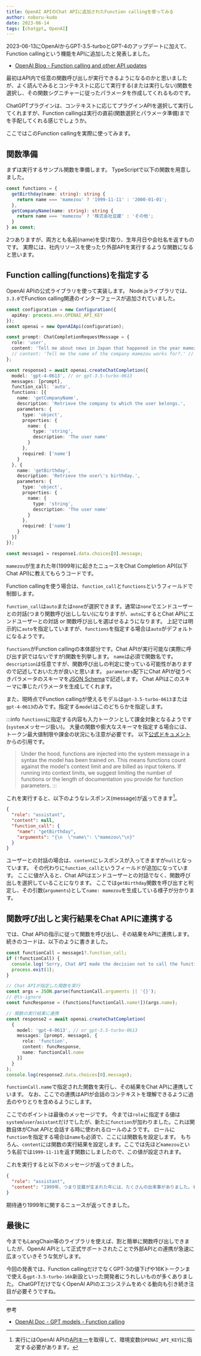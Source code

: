 ```yaml
---
title: OpenAI APIのChat APIに追加されたFunction callingを使ってみる
author: noboru-kudo
date: 2023-06-14
tags: [chatgpt, OpenAI]
---
```


2023-06-13にOpenAIからGPT-3.5-turboとGPT-4のアップデートに加えて、Function callingという機能をAPIに追加したと発表しました。

- [OpenAI Blog - Function calling and other API updates](https://openai.com/blog/function-calling-and-other-api-updates)

最初はAPI内で任意の関数呼び出しが実行できるようになるのかと思いましたが、よく読んでみるとコンテキストに応じて実行する(または実行しない)関数を選択し、その関数シグニチャーに従ったパラメータを作成してくれるものです。

ChatGPTプラグインは、コンテキストに応じてプラグインAPIを選択して実行してくれますが、Function callingは実行の直前(関数選択とパラメータ準備)までを手配してくれる感じでしょうか。

ここではこのFunction callingを実際に使ってみます。

## 関数準備

まずは実行するサンプル関数を準備します。
TypeScriptで以下の関数を用意しました。

```typescript
const functions = {
  getBirthday(name: string): string {
    return name === 'mamezou' ? '1999-11-11' : '2000-01-01';
  },
  getCompanyName(name: string): string {
    return name === 'mamezou' ? '株式会社豆蔵' : 'その他';
  }
} as const;
```

2つありますが、両方とも名前(name)を受け取り、生年月日や会社名を返すものです。
実際には、社内リソースを使ったり外部APIを実行するような関数になると思います。

## Function calling(functions)を指定する

OpenAI APIの公式ライブラリを使って実装します。
Node.jsライブラリでは、`3.3.0`でFunction calling関連のインターフェースが追加されていました。

```typescript
const configuration = new Configuration({
  apiKey: process.env.OPENAI_API_KEY
});
const openai = new OpenAIApi(configuration);

const prompt: ChatCompletionRequestMessage = {
  role: 'user',
  content: 'Tell me about news in Japan that happened in the year mamezou was born.Your output, except for function calling, should be in japanese.'
  // content: 'Tell me the name of the company mamezou works for?.' // getCompanyNameを実行する場合
};

const response1 = await openai.createChatCompletion({
  model: 'gpt-4-0613', // or gpt-3.5-turbo-0613
  messages: [prompt],
  function_call: 'auto',
  functions: [{
    name: 'getCompanyName',
    description: 'Retrieve the company to which the user belongs.',
    parameters: {
      type: 'object',
      properties: {
        name: {
          type: 'string',
          description: 'The user name'
        }
      },
      required: ['name']
    }
  }, {
    name: 'getBirthday',
    description: 'Retrieve the user\'s birthday.',
    parameters: {
      type: 'object',
      properties: {
        name: {
          type: 'string',
          description: 'The user name'
        }
      },
      required: ['name']
    }
  }]
});

const message1 = response1.data.choices[0].message;
```

`mamezou`が生まれた年(1999年)に起きたニュースをChat Completion API(以下 Chat API)に教えてもらうコードです。

Function callingを使う場合は、`function_call`と`functions`というフィールドで制御します。

`function_call`は`auto`または`none`が選択できます。通常は`none`でエンドユーザーとの対話(つまり関数呼び出ししない)になりますが、`auto`にするとChat APIにエンドユーザーとの対話 or 関数呼び出しを選ばせるようになります。
上記では明示的に`auto`を指定していますが、`functions`を指定する場合は`auto`がデフォルトになるようです。

`functions`がFunction callingの本体部分です。Chat APIが実行可能な(実際に呼び出す訳ではないですが)関数を列挙します。
`name`は必須で関数名です。`description`は任意ですが、関数呼び出しの判定に使っている可能性がありますので記述しておいた方が良いと思います。
`parameters`配下にChat APIが従うべきパラメータのスキーマを[JSON Schema](https://json-schema.org/)で記述します。
Chat APIはこのスキーマに準じたパラメータを生成してくれます。

また、現時点でFunction callingが使えるモデルは`gpt-3.5-turbo-0613`または`gpt-4-0613`のみです。指定する`model`はこのどちらかを指定します。

:::info
`functions`に指定する内容も入力トークンとして課金対象となるようです(`system`メッセージ扱い)。
大量の関数や膨大なスキーマを指定する場合には、トークン最大値制限や課金の状況にも注意が必要です。
以下[公式ドキュメント](https://platform.openai.com/docs/guides/gpt/function-calling)からの引用です。

> Under the hood, functions are injected into the system message in a syntax the model has been trained on. This means functions count against the model's context limit and are billed as input tokens. If running into context limits, we suggest limiting the number of functions or the length of documentation you provide for function parameters.
:::

これを実行すると、以下のようなレスポンス(message)が返ってきます[^1]。

[^1]: 実行にはOpenAI APIの[APIキー](https://platform.openai.com/account/api-keys)を取得して、環境変数(`OPENAI_API_KEY`)に指定する必要があります。

```json
{
  "role": "assistant",
  "content": null,
  "function_call": {
    "name": "getBirthday",
    "arguments": "{\n  \"name\": \"mamezou\"\n}"
  }
}
```

ユーザーとの対話の場合は、`content`にレスポンスが入ってきますが`null`となっています。
その代わりに`function_call`というフィールドが追加になっています。
ここに値が入ると、Chat APIはエンドユーザーとの対話でなく、関数呼び出しを選択していることになります。
ここでは`getBirthday`関数を呼び出すと判定し、その引数(`arguments`)として`name: mamezou`を生成している様子が分かります。

## 関数呼び出しと実行結果をChat APIに連携する

では、Chat APIの指示に従って関数を呼び出し、その結果をAPIに連携します。
続きのコードは、以下のように書きました。

```typescript
const functionCall = message1?.function_call;
if (!functionCall) {
  console.log('Sorry, Chat API made the decision not to call the function...');
  process.exit(1);
}

// Chat APIが指定した関数を実行
const args = JSON.parse(functionCall.arguments || '{}');
// @ts-ignore
const funcResponse = (functions[functionCall.name!])(args.name);

// 関数の実行結果に連携
const response2 = await openai.createChatCompletion(
  {
    model: 'gpt-4-0613', // or gpt-3.5-turbo-0613
    messages: [prompt, message1, {
      role: 'function',
      content: funcResponse,
      name: functionCall.name
    }]
  }
);
console.log(response2.data.choices[0].message);
```

`functionCall.name`で指定された関数を実行し、その結果をChat APIに連携しています。
なお、ここでの連携はAPIが会話のコンテキストを理解できるように過去のやりとりを含めるようにします。

ここでのポイントは最後のメッセージです。
今までは`role`に指定する値は`system`/`user`/`asistant`だけでしたが、新たに`function`が加わりました。これは関数自体がChat APIと会話する時に使われるロールのようです。
ロールに`function`を指定する場合は`name`も必須で、ここには関数名を設定します。
もちろん、`content`には関数の実行結果を設定します。ここでは先ほど`mamezou`という名前では`1999-11-11`を返す関数にしましたので、この値が設定されます。

これを実行すると以下のメッセージが返ってきました。

```json
{
  "role": "assistant",
  "content": "1999年、つまり豆蔵が生まれた年には、たくさんの出来事がありました。その中でも特に注目すべきは以下のようなニュースです。\n\n1. 茨城県で発生した茨城県南部地震が記憶に新しい。最大震度6弱を記録し、被害が広範囲に及んだ。\L3DO FZ-10」を発表した。これは、家庭用ゲーム機としては初めて3D映像を出力することが可能だった。\n\n4. また、この年には、小惑星「エロス」への無人探査機「NEARショーメーカー」が打ち上げられた。この探査機は、地球から約2億km離れたエロスでは、アニメ映画「となりのトトロ」が大ヒットし、その人気は未だ衰えない 。 同年、宮崎駿の「もののけ姫」が公開され、国内外で大きな話題を呼んだ。\n\n以上、豆蔵が生まれた1999年の主な出来事をご紹介しました。"
}
```

期待通り1999年に関するニュースが返ってきました。


## 最後に

今までもLangChain等のライブラリを使えば、割と簡単に関数呼び出しできましたが、OpenAI APIとして正式サポートされたことで外部APIとの連携が急速に広まっていきそうな気がします。

今回の発表では、Function callingだけでなくGPT-3の値下げや16Kトークンまで使える`gpt-3.5-turbo-16k`新設といった開発者にうれしいものが多くありました。
ChatGPTだけでなくOpenAI APIのエコシステムをめぐる動向も引き続き注目が必要そうですね。

---

参考

- [OpenAI Doc - GPT models - Function calling](https://platform.openai.com/docs/guides/gpt/function-calling)